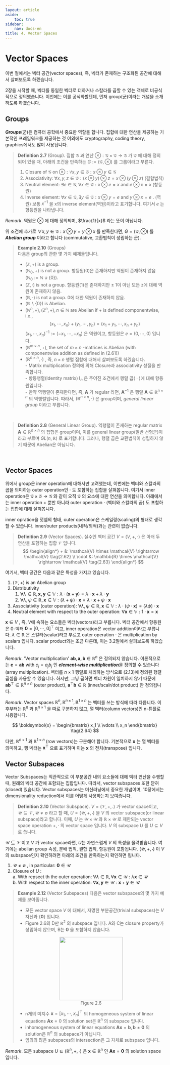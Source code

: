 ```yaml
---
layout: article
aside:
    toc: true
sidebar:
    nav: docs-en
title: 4. Vector Spaces
---
```


# Vector Spaces

이번 절에서는 벡터 공간(vector spaces), 즉, 벡터가 존재하는 구조화된 공간에 대해서 살펴보도록 하겠습니다.

2장을 시작할 때, 벡터를 동일한 벡터로 더하거나 스칼라를 곱할 수 있는 객체로 비공식적으로 정의했습니다. 이번에는 이를 공식화할텐데, 먼저 group(군)이라는 개념을 소개하도록 하겠습니다.

## Groups

***Groups***(군)은 컴퓨터 공학에서 중요한 역할을 합니다. 집합에 대한 연산을 제공하는 기본적인 프레임워크를 제공하는 것 이외에도 cryptography, coding theory, graphics에서도 많이 사용됩니다.

> **Definition 2.7** (Group). 집합 $\mathcal{G}$ 과 연산 $\otimes : \mathcal{G} \times \mathcal{G} \rightarrow \mathcal{G}$ 가 $\mathcal{G}$ 에 대해 정의되어 있을 때, 아래의 조건을 만족하는 $G := (\mathcal{G}, \otimes)$ 를 그룹이라고 부른다.
> <br>
> 1. Closure of $\mathcal{G}$ on $\otimes : \forall x,y \in \mathcal{G}: x \otimes y \in \mathcal{G}$
> 2. Associativity: $\forall x, y, z \in \mathcal{G}: (x \otimes y) \otimes z = x \otimes (y \otimes z)$ (결합법칙)
> 3. Neutral element: $\exists e \in \mathcal{G}, \forall x \in \mathcal{G} : x \otimes e = x \text{ and } e \otimes x = x$ (항등원)
> 4. Inverse element: $\forall x \in \mathcal{G}, \exists y \in \mathcal{G} : x \otimes y = e \text{ and } y \otimes x = e$ . (역원) 보통 $x^{-1}$ 을 x의 inverse element(역원)이라고 표기합니다. 여기서 $e$ 는 항등원을 나타냅니다.

*Remark*. 역원은 $\otimes$ 에 대해 정의되며, $\frac{1}{x}$ 라는 뜻이 아닙니다.

위 조건에 추가로 $\forall x, y \in \mathcal{G} : x \otimes y = y \otimes x$ 를 만족한다면, $G = (\mathcal{G}, \otimes)$ 를 ***Abelian group*** 이라고 합니다 (commutative, 교환법칙이 성립하는 군).

> **Example 2.10** (Groups)
> <br>
> 다음은 group의 관한 몇 가지 예제들입니다.
> <br>
> - $(\mathbb{Z}, +)$ is a group.
> - $(\mathbb{N}_0, +)$ is not a group. 항등원(0)은 존재하지만 역원이 존재하지 않음 ($\mathbb{N}_0 := \mathbb{N} \cup \lbrace 0 \rbrace$).
> - $(\mathbb{Z}, \cdot)$ is not a group. 항등원(1)은 존재하지만 $\pm$ 1이 아닌 모든 z에 대해 역원이 존재하지 않음.
> - $(\mathbb{R}, \cdot)$ is not a group. 0에 대한 역원이 존재하지 않음.
> - $(\mathbb{R}\backslash\lbrace 0 \rbrace)$ is Abelian.
> - $(\mathbb{N}^n, +), (\mathbb{Z}^n, +), n \in \mathbb{N}$ are Abelian if + is defined componentwise, i.e., 
> $$ (x_1, \cdots, x_n) + (y_1, \cdots, y_n) = (x_1 + y_1, \cdots, x_n + y_n) \tag{2.61} $$ 
> $(x_1, \cdots, x_n)^{-1} := (-x_1, \cdots, -x_n)$ 은 역원이고, 항등원은 $e = (0, \cdots, 0)$ 입니다.
> - $(\mathbb{R}^{m\times n}, +)$, the set of $m \times n$ -matrices is Abelian (with componentwise addition as defined in (2.61))
> - $(\mathbb{R}^{n\times n}, \cdot)$ , 즉, $n \times n$ 행렬 집합에 대해서 살펴보도록 하겠습니다. <br> - Matrix multiplication 정의에 의해 Closure과 associativity 성질을 만족합니다. <br> - 항등행렬(Identity matrix) $\boldsymbol{I}_n$ 은 주어진 조건에서 행렬 곱( $\cdot$ )에 대해 항등원입니다. <br> - 만약 역행렬이 존재한다면, 즉, $\boldsymbol{A}$ 가 regular 라면, $\boldsymbol{A}^{-1}$ 은 행렬 $\boldsymbol{A} \in \mathbb{R}^{n\times n}$ 의 역행렬입니다. 따라서, $(\mathbb{R}^{n\times n}, \cdot)$ 은 group이며, *general limear group* 이라고 부릅니다.

<br>

> **Definition 2.8** (General Linear Group). 역행렬이 존재하는 regular matrix $\boldsymbol{A} \in \mathbb{R}^{n \times n}$ 의 집합은 group이며, 이를 general linear group(일반 선형군)이라고 부르며 $GL(n, \mathbb{R})$ 로 표기합니다. 그러나, 행렬 곱은 교환법칙이 성립하지 않기 때문에 Abelian은 아닙니다.

<br>

## Vector Spaces

위에서 group은 inner operation에 대해서만 고려했는데, 이번에는 벡터와 스칼라의 곱을 의미하는 outer operation인 $\cdot$ 도 포함하는 집합을 살펴봅니다. 여기서 inner operation은 $\mathcal{G}\times\mathcal{G}\rightarrow\mathcal{G}$ 와 같이 오직 $\mathcal{G}$ 의 요소에 대한 연산을 의미합니다. 아래에서는 inner operation $+$ 뿐만 아니라 outer operation $\cdot$ (벡터와 스칼라의 곱) 도 포함하는 집합에 대해 살펴봅니다.

inner opration을 덧셈의 형태, outer operation은 스케일링(scaling)의 형태로 생각할 수 있습니다. inner/outer products(내적/외적)과는 관련이 없습니다.

> **Definition 2.9** (Vector Spaces). 실수인 벡터 공간 $V = (V, +, \cdot)$ 은 아래 두 연산을 포함하는 집합 $\mathcal{V}$ 입니다.
> $$ \begin{align*} + &: \mathcal{V} \times \mathcal{V} \rightarrow \mathcal{V} \tag{2.62} \\ \cdot &: \mathbb{R} \times \mathcal{V} \rightarrow \mathcal{V} \tag{2.63} \end{align*} $$

여기서, 벡터 공간은 다음과 같은 특성을 가지고 있습니다.
<br>
1. $(\mathcal{V}, +)$ is an Abelian group
2. Distributivity
   1. $\forall \lambda \in \mathbb{R}, \boldsymbol{x, y} \in \mathbb{V} : \lambda \cdot (\boldsymbol{x} + \boldsymbol{y}) = \lambda \cdot \boldsymbol{x} + \lambda \cdot \boldsymbol{y}$
   2. $\forall \lambda, \psi \in \mathbb{R}, \boldsymbol{x} \in \mathbb{V} : (\lambda + \psi)\cdot\boldsymbol{x} = \lambda\cdot\boldsymbol{x} + \psi\cdot\boldsymbol{x}$
3. Associativity (outer operation): $\forall\lambda,\psi \in \mathbb{R}, \boldsymbol{x}\in\mathbb{V}: \lambda\cdot(\psi\cdot\boldsymbol{x}) = (\lambda\psi)\cdot\boldsymbol{x}$
4. Neutral element with respect to the outer operation: $\forall\boldsymbol{x}\in\mathbb{V} : 1\cdot\boldsymbol{x} = \boldsymbol{x}$

$\boldsymbol{x} \in V$ , 즉, $V$에 속하는 요소들은 벡터(vectors)라고 부릅니다. 벡터 공간에서 항등원은 0-벡터 $\boldsymbol{0} = \lbrack 0, \cdots, 0 \rbrack^\top$ 이고, inner operation은 vector addition이라고 부릅니다. $\lambda \in \mathbb{R}$ 은 스칼라(scalar)라고 부르고 outer operation $\cdot$ 은 multiplication by scalars 입니다. scalar product와는 조금 다른데, 이는 3.2절에서 살펴보도록 하겠습니다.

*Remark*. 'Vector multiplication' $\boldsymbol{ab}, \boldsymbol{a, b} \in \mathbb{R}^n$ 은 정의되지 않습니다. 이론적으로는 $\boldsymbol{c} = \boldsymbol{ab}$ with $c_{j}=a_jb_j$ 인 ***element-wise multiplication***을 정의할 수 있습니다 (array multiplication). 벡터를 $n \times 1$ 행렬로 처리하는 방식으로 (2.13)에 정의된 행렬 곱셈을 사용할 수 있습니다. 하지만, 그냥 곱하면 벡터 차원이 일치하지 않기 때문에 $\boldsymbol{ab}^\top \in \mathbb{R}^{n \times n}$ (outer product), $\boldsymbol{a}^\top\boldsymbol{b} \in \mathbb{R}$ (inner/scalr/dot product) 만 정의됩니다.

*Remark*. Vector spaces $\mathbb{R}^n, \mathbb{R}^{n\times 1}, \mathbb{R}^{1 \times n}$ 는 벡터를 쓰는 방식에 따라 다릅니다. 이후부터는 $\mathbb{R}^n$ 과 $\mathbb{R}^{n\times 1}$ 을 따로 구분하지 않고, 열 벡터(column vectors)인 n-튜플로 사용합니다.

$$ \boldsymbol{x} = \begin{bmatrix} x_1 \\ \vdots \\ x_n \end{bmatrix} \tag{2.64} $$

다만, $\mathbb{R}^{n \times 1}$ 과 $\mathbb{R}^{1 \times n}$ (row vectors)는 구분해야 합니다. 기본적으로 $\boldsymbol{x}$ 는 열 벡터를 의미하고, 행 벡터는 $\boldsymbol{x}^\top$ 으로 표기하며 이는 $\boldsymbol{x}$ 의 전치(transpose) 입니다.

## Vector Subspaces

Vector Subspaces는 직관적으로 이 부분공간 내의 요소들에 대해 벡터 연산을 수행할 때, 원래의 벡터 공간에 포함되는 집합입니다. 따라서, vector subspaces 또한 닫혀(closed) 있습니다. Vector subspaces는 머신러닝에서 중요한 개념이며, 10장에서는 dimensionality reduction에서 이를 어떻게 사용하는지 보여줍니다.

> **Definition 2.10** (Vector Subspace). $V = (\mathcal{V}, +, \cdot)$ 가 vector space이고, $\mathcal{U} \subseteq \mathcal{V}, \mathcal{U} \neq \emptyset$ 라고 할 때, $U = (\mathcal{U}, +, \cdot)$ 을 $V$ 의 vector subspace(or linear subspace)라고 합니다. 이때, $U$ 는 $\mathcal{U} \times \mathcal{U}$ 와 $\mathbb{R} \times \mathcal{U}$ 로 제한되는 vector space operation $+, \cdot$ 의 vector space 입니다. $V$ 의 subspace $U$ 를 $U \subseteq V$ 로 씁니다.

$\mathcal{U} \subseteq \mathcal{V}$ 이고 $V$ 가 vector spcae라면, $U$는 자연스럽게 $V$ 의 특성을 물려받습니다. 여기에는 abelian group 속성, 분배 법칙, 결합 법칙, 항등원이 포함됩니다. $(\mathcal{U}, +, \cdot)$ 이 $V$ 의 subspace인지 확인하려면 아래의 조건을 만족하는지 확인하면 됩니다.

1. $\mathcal{U} \neq \emptyset$ , in particular: $\boldsymbol{0} \in \mathcal{U}$
2. Closure of $U$ :
   <br>a. With repsect th the outer operation: $\forall\lambda \in \mathbb{R}, \forall\boldsymbol{x} \in \mathcal{U} : \lambda\boldsymbol{x} \in \mathcal{U}$
   <br>b. With respect to the inner operation: $\forall\boldsymbol{x, y} \in \mathcal{U} : \boldsymbol{x} + \boldsymbol{y} \in \mathcal{U}$


> **Example 2.12** (Vector Subspaces)
> 다음은 vector subspaces의 몇 가지 예제를 보여줍니다.
> <br>
> - 모든 vector space $V$ 에 대해서, 자명한 부분공간(trivial subspaces)는 $V$ 자신과 $\lbrace\boldsymbol{0}\rbrace$ 입니다.
> - Figure 2.6의 D만 $\mathbb{R}^2$ 의 subspace 입니다. A와 C는 closure property가 성립하지 않으며, B는 $\boldsymbol{0}$ 을 포함하지 않습니다.
> <div align="center"><img src="{{ site.baseurl }}/assets/images/figures/figure2.6.png" height=200px></div>
> <div align="center">Figure 2.6</div>
> 
> - n개의 미지수 $\boldsymbol{x} = \lbrack x_1, \cdots, x_n \rbrack^\top$ 의 homogeneous system of linear equations $\boldsymbol{Ax} = 0$ 의 solution set은 $\mathbb{R}^n$ 의 subspace 입니다.
> - inhomogeneous system of linear equations $\boldsymbol{Ax} = \boldsymbol{b}, \boldsymbol{b} \neq \boldsymbol{0}$ 의 solution은 $\mathbb{R}^n$ 의 subspace가 아닙니다.
> - 임의의 많은 subspaces의 intersection은 그 자체로 subspace 입니다.

*Remark*. 모든 subspace $U \subseteq (\mathbb{R}^n, +, \cdot)$ 은 $\boldsymbol{x} \in \mathbb{R}^n$ 인 $\boldsymbol{Ax} = \boldsymbol{0}$ 의 solution space 입니다.